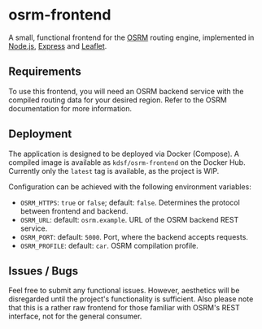 # osrm-frontend

A small, functional frontend for the [OSRM](https://project-osrm.org/) routing engine, implemented in [Node.js](https://nodejs.org/), [Express](https://expressjs.com/) and [Leaflet](https://leafletjs.com/).

## Requirements

To use this frontend, you will need an OSRM backend service with the compiled routing data for your desired region. Refer to the OSRM documentation for more information.

## Deployment

The application is designed to be deployed via Docker (Compose). A compiled image is available as `kdsf/osrm-frontend` on the Docker Hub. Currently only the `latest` tag is available, as the project is WIP.

Configuration can be achieved with the following environment variables:

- `OSRM_HTTPS`: `true` or `false`; default: `false`. Determines the protocol between frontend and backend.
- `OSRM_URL`: default: `osrm.example`. URL of the OSRM backend REST service.
- `OSRM_PORT`: default: `5000`. Port, where the backend accepts requests.
- `OSRM_PROFILE`: default: `car`. OSRM compilation profile.

## Issues / Bugs

Feel free to submit any functional issues. However, aesthetics will be disregarded until the project's functionality is sufficient. Also please note that this is a rather raw frontend for those familiar with OSRM's REST interface, not for the general consumer.

